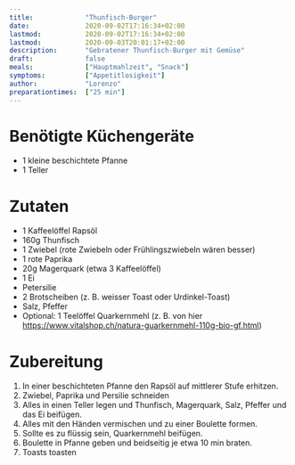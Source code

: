 ```yaml
---
title:             "Thunfisch-Burger"
date:              2020-09-02T17:16:34+02:00
lastmod:           2020-09-02T17:16:34+02:00
lastmod:           2020-09-03T20:01:17+02:00
description:       "Gebratener Thunfisch-Burger mit Gemüse"
draft:             false
meals:             ["Hauptmahlzeit", "Snack"]
symptoms:          ["Appetitlosigkeit"]
author:            "Lorenzo"
preparationtimes:  ["25 min"]
---
```


# Benötigte Küchengeräte
- 1 kleine beschichtete Pfanne
- 1 Teller

# Zutaten
- 1 Kaffeelöffel Rapsöl
- 160g Thunfisch
- 1 Zwiebel (rote Zwiebeln oder Frühlingszwiebeln wären besser)
- 1 rote Paprika
- 20g Magerquark (etwa 3 Kaffeelöffel)
- 1 Ei
- Petersilie
- 2 Brotscheiben (z. B. weisser Toast oder Urdinkel-Toast)
- Salz, Pfeffer
- Optional: 1 Teelöffel Quarkernmehl (z. B. von hier https://www.vitalshop.ch/natura-guarkernmehl-110g-bio-gf.html)

# Zubereitung
1. In einer beschichteten Pfanne den Rapsöl auf mittlerer Stufe erhitzen.
2. Zwiebel, Paprika und Persilie schneiden
3. Alles in einen Teller legen und Thunfisch, Magerquark, Salz, Pfeffer und das Ei beifügen.
4. Alles mit den Händen vermischen und zu einer Boulette formen.
5. Sollte es zu flüssig sein, Quarkernmehl beifügen.
6. Boulette in Pfanne geben und beidseitig je etwa 10 min braten.
7. Toasts toasten

